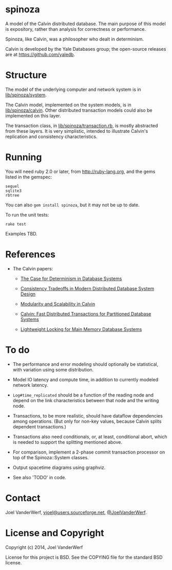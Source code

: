 spinoza
=======

A model of the Calvin distributed database. The main purpose of this model is expository, rather than analysis for correctness or performance.

Spinoza, like Calvin, was a philosopher who dealt in determinism.

Calvin is developed by the Yale Databases group; the open-source releases are at https://github.com/yaledb.


Structure
=========

The model of the underlying computer and network system is in [lib/spinoza/system](lib/spinoza/system).

The Calvin model, implemented on the system models, is in [lib/spinoza/calvin](lib/spinoza/calvin). Other distributed transaction models could also be implemented on this layer.

The transaction class, in [lib/spinoza/transaction.rb](lib/spinoza/transaction.rb), is mostly abstracted from these layers. It is very simplistic, intended to illustrate Calvin's replication and consistency characteristics.


Running
=======

You will need ruby 2.0 or later, from http://ruby-lang.org, and the gems listed in the gemspec: 

    sequel
    sqlite3
    rbtree

You can also `gem install spinoza`, but it may not be up to date.

To run the unit tests:

    rake test

Examples TBD.


References
==========

* The Calvin papers:

  * [The Case for Determinism in Database Systems](http://cs-www.cs.yale.edu/homes/dna/papers/determinism-vldb10.pdf)

  * [Consistency Tradeoffs in Modern Distributed Database System Design](http://cs-www.cs.yale.edu/homes/dna/papers/abadi-pacelc.pdf)

  * [Modularity and Scalability in Calvin](http://sites.computer.org/debull/A13june/calvin1.pdf)

  * [Calvin: Fast Distributed Transactions for Partitioned Database Systems](http://www.cs.yale.edu/homes/dna/papers/calvin-sigmod12.pdf)

  * [Lightweight Locking for Main Memory Database Systems](http://cs-www.cs.yale.edu/homes/dna/papers/vll-vldb13.pdf)


To do
=====

* The performance and error modeling should optionally be statistical, with variation using some distribution.

* Model IO latency and compute time, in addition to currently modeled network latency.

* `Log#time_replicated` should be a function of the reading node and depend on the link characteristics between that node and the writing node.

* Transactions, to be more realistic, should have dataflow dependencies among operations. (But only for non-key values, because Calvin splits dependent transactions.)

* Transactions also need conditionals, or, at least, conditional abort, which is needed to support the splitting mentioned above.

* For comparison, implement a 2-phase commit transaction processor on top of the Spinoza::System classes.

* Output spacetime diagrams using graphviz.

* See also 'TODO' in code.


Contact
=======

Joel VanderWerf, vjoel@users.sourceforge.net, [@JoelVanderWerf](https://twitter.com/JoelVanderWerf).

License and Copyright
========

Copyright (c) 2014, Joel VanderWerf

License for this project is BSD. See the COPYING file for the standard BSD license.
